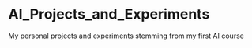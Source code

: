 # AI_Projects_and_Experiments
My personal projects and experiments stemming from my first AI course
